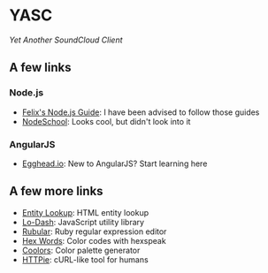 # YASC

*Yet Another SoundCloud Client*

## A few links

### Node.js

- [Felix's Node.js Guide][10]: I have been advised to follow those guides
- [NodeSchool][11]: Looks cool, but didn't look into it

[10]: http://nodeguide.com/
[11]: http://nodeschool.io/

### AngularJS

- [Egghead.io][20]: New to AngularJS? Start learning here

[20]: https://egghead.io/articles/new-to-angularjs-start-learning-here

## A few more links

- [Entity Lookup][30]: HTML entity lookup
- [Lo-Dash][31]: JavaScript utility library
- [Rubular][32]: Ruby regular expression editor
- [Hex Words][33]: Color codes with hexspeak
- [Coolors][34]: Color palette generator
- [HTTPie][35]: cURL-like tool for humans

[30]: http://entity-lookup.leftlogic.com/
[31]: https://lodash.com/
[32]: http://rubular.com/
[33]: http://hexwords.info/
[34]: http://coolors.co/ad7a99-b2cede-8cdfd6-6dc0d5-5a716a
[35]: https://github.com/jakubroztocil/httpie
